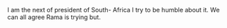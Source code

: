 I am the next of  president of South- Africa 
I try to be humble about it.
We can all agree Rama is trying but.
